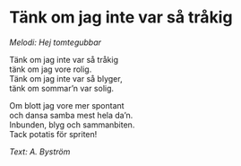 # Tänk om jag inte var så tråkig
*Melodi: Hej tomtegubbar*

Tänk om jag inte var så tråkig  
tänk om jag vore rolig.  
Tänk om jag inte var så blyger,  
tänk om sommar’n var solig.  

Om blott jag vore mer spontant  
och dansa samba mest hela da’n.  
Inbunden, blyg och sammanbiten.  
Tack potatis för spriten!  

*Text: A. Byström*  